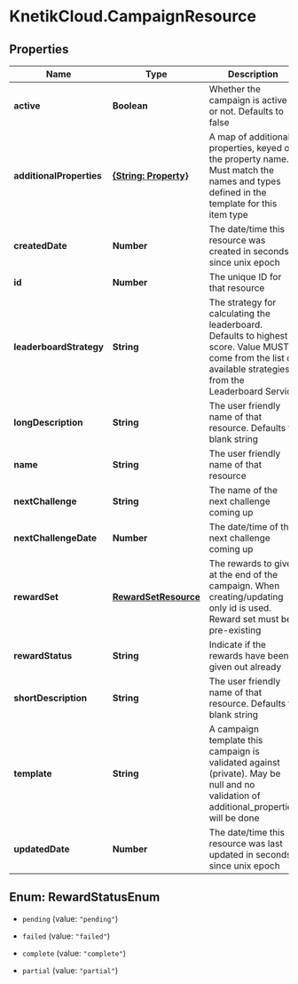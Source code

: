 # KnetikCloud.CampaignResource

## Properties
Name | Type | Description | Notes
------------ | ------------- | ------------- | -------------
**active** | **Boolean** | Whether the campaign is active or not.  Defaults to false | [optional] 
**additionalProperties** | [**{String: Property}**](Property.md) | A map of additional properties, keyed on the property name.  Must match the names and types defined in the template for this item type | [optional] 
**createdDate** | **Number** | The date/time this resource was created in seconds since unix epoch | [optional] 
**id** | **Number** | The unique ID for that resource | [optional] 
**leaderboardStrategy** | **String** | The strategy for calculating the leaderboard. Defaults to highest score. Value MUST come from the list of available strategies from the Leaderboard Service | [optional] 
**longDescription** | **String** | The user friendly name of that resource. Defaults to blank string | [optional] 
**name** | **String** | The user friendly name of that resource | 
**nextChallenge** | **String** | The name of the next challenge coming up | [optional] 
**nextChallengeDate** | **Number** | The date/time of the next challenge coming up | [optional] 
**rewardSet** | [**RewardSetResource**](RewardSetResource.md) | The rewards to give at the end of the campaign. When creating/updating only id is used. Reward set must be pre-existing | [optional] 
**rewardStatus** | **String** | Indicate if the rewards have been given out already | [optional] 
**shortDescription** | **String** | The user friendly name of that resource. Defaults to blank string | [optional] 
**template** | **String** | A campaign template this campaign is validated against (private). May be null and no validation of additional_properties will be done | [optional] 
**updatedDate** | **Number** | The date/time this resource was last updated in seconds since unix epoch | [optional] 


<a name="RewardStatusEnum"></a>
## Enum: RewardStatusEnum


* `pending` (value: `"pending"`)

* `failed` (value: `"failed"`)

* `complete` (value: `"complete"`)

* `partial` (value: `"partial"`)




